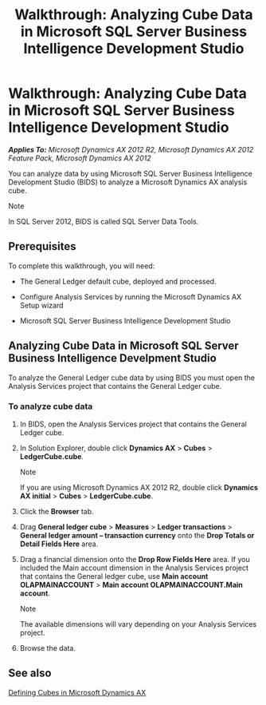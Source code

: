 ﻿---
title: 'Walkthrough: Analyzing Cube Data in Microsoft SQL Server Business Intelligence Development Studio'
TOCTitle: 'Walkthrough: Analyzing Cube Data in Microsoft SQL Server Business Intelligence Development Studio'
ms:assetid: 20c1c764-589b-42e3-8cff-7c9f2ce0d484
ms:mtpsurl: https://technet.microsoft.com/en-us/library/Gg731907(v=AX.60)
ms:contentKeyID: 35132829
ms.date: 07/17/2013
mtps_version: v=AX.60
---

# Walkthrough: Analyzing Cube Data in Microsoft SQL Server Business Intelligence Development Studio 


_**Applies To:** Microsoft Dynamics AX 2012 R2, Microsoft Dynamics AX 2012 Feature Pack, Microsoft Dynamics AX 2012_

You can analyze data by using Microsoft SQL Server Business Intelligence Development Studio (BIDS) to analyze a Microsoft Dynamics AX analysis cube.


> [!NOTE]
> <P>In SQL Server 2012, BIDS is called SQL Server Data Tools.</P>



## Prerequisites

To complete this walkthrough, you will need:

  - The General Ledger default cube, deployed and processed.

  - Configure Analysis Services by running the Microsoft Dynamics AX Setup wizard

  - Microsoft SQL Server Business Intelligence Development Studio

## Analyzing Cube Data in Microsoft SQL Server Business Intelligence Develpment Studio

To analyze the General Ledger cube data by using BIDS you must open the Analysis Services project that contains the General Ledger cube.

### To analyze cube data

1.  In BIDS, open the Analysis Services project that contains the General Ledger cube.

2.  In Solution Explorer, double click **Dynamics AX** \> **Cubes** \> **LedgerCube.cube**.
    

    > [!NOTE]
    > <P>If you are using Microsoft Dynamics AX 2012 R2, double click <STRONG>Dynamics AX initial</STRONG> &gt; <STRONG>Cubes</STRONG> &gt; <STRONG>LedgerCube.cube</STRONG>.</P>



3.  Click the **Browser** tab.

4.  Drag **General ledger cube** \> **Measures** \> **Ledger transactions** \> **General ledger amount – transaction currency** onto the **Drop Totals or Detail Fields Here** area.

5.  Drag a financial dimension onto the **Drop Row Fields Here** area. If you included the Main account dimension in the Analysis Services project that contains the General ledger cube, use **Main account OLAPMAINACCOUNT** \> **Main account OLAPMAINACCOUNT.Main account**.
    

    > [!NOTE]
    > <P>The available dimensions will vary depending on your Analysis Services project.</P>



6.  Browse the data.

## See also

[Defining Cubes in Microsoft Dynamics AX](defining-cubes-in-microsoft-dynamics-ax.md)

